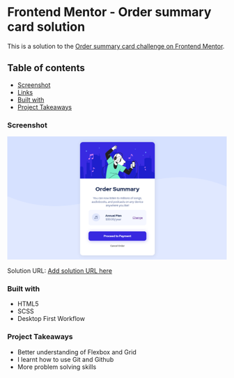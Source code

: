 # Frontend Mentor - Order summary card solution

This is a solution to the [Order summary card challenge on Frontend Mentor](https://www.frontendmentor.io/challenges/order-summary-component-QlPmajDUj).

## Table of contents

- [Screenshot](#screenshot)
- [Links](#links)
- [Built with](#built-with)
- [Project Takeaways](#project-takeaways)

### Screenshot

![](./screenshot.png)

Solution URL: [Add solution URL here](https://your-solution-url.com)

### Built with

- HTML5
- SCSS
- Desktop First Workflow

### Project Takeaways

- Better understanding of Flexbox and Grid
- I learnt how to use Git and Github
- More problem solving skills
